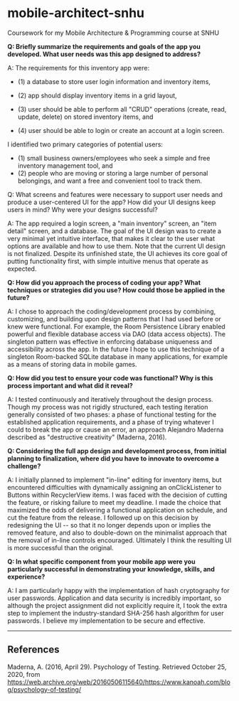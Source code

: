 # mobile-architect-snhu
Coursework for my Mobile Architecture &amp; Programming course at SNHU

**Q: Briefly summarize the requirements and goals of the app you developed. What user needs was this app designed to address?**

A: The requirements for this inventory app were:

  - (1) a database to store user login information and inventory items, 
  
  - (2) app should display inventory items in a grid layout, 
  
  - (3) user should be able to perform all "CRUD" operations (create, read, update, delete) on stored inventory items, and 
  
  - (4) user should be able to login or create an account at a login screen.
  
I identified two primary categories of potential users: 
- (1) small business owners/employees who seek a simple and free inventory management tool, and 
- (2) people who are moving or storing a large number of personal belongings, and want a free and convenient tool to track them.
  
Q: What screens and features were necessary to support user needs and produce a user-centered UI for the app? How did your UI designs keep users in mind? Why were your designs successful?

A: The app required a login screen, a "main inventory" screen, an "item detail" screen, and a database. The goal of the UI design was to create a very minimal yet intuitive interface, that makes it clear to the user what options are available and how to use them. Note that the current UI design is not finalized. Despite its unfinished state, the UI achieves its core goal of putting functionality first, with simple intuitive menus that operate as expected.

**Q: How did you approach the process of coding your app? What techniques or strategies did you use? How could those be applied in the future?**

A: I chose to approach the coding/development process by combining, customizing, and building upon design patterns that I had used before or knew were functional. For example, the Room Persistence Library enabled powerful and flexible database access via DAO (data access objects). The singleton pattern was effective in enforcing database uniqueness and accessibility across the app. In the future I hope to use this technique of a singleton Room-backed SQLite database in many applications, for example as a means of storing data in mobile games.

**Q: How did you test to ensure your code was functional? Why is this process important and what did it reveal?**

A: I tested continuously and iteratively throughout the design process. Though my process was not rigidly structured, each testing iteration generally consisted of two phases: a phase of functional testing for the established application requirements, and a phase of trying whatever I could to break the app or cause an error, an approach Alejandro Maderna described as "destructive creativity" (Maderna, 2016).

**Q: Considering the full app design and development process, from initial planning to finalization, where did you have to innovate to overcome a challenge?**

A: I initially planned to implement "in-line" editing for inventory items, but encountered difficulties with dynamically assigning an onClickListener to Buttons within RecyclerView items. I was faced with the decision of cutting the feature, or risking failure to meet my deadline. I made the choice that maximized the odds of delivering a functional application on schedule, and cut the feature from the release. I followed up on this decision by redesigning the UI -- so that it no longer depends upon or implies the removed feature, and also to double-down on the minimalist approach that the removal of in-line controls encouraged. Ultimately I think the resulting UI is more successful than the original.

**Q: In what specific component from your mobile app were you particularly successful in demonstrating your knowledge, skills, and experience?**

A: I am particularly happy with the implementation of hash cryptography for user passwords. Application and data security is incredibly important, so although the project assignment did not explicitly require it, I took the extra step to implement the industry-standard SHA-256 hash algorithm for user passwords. I believe my implementation to be secure and effective.

----------
References
----------

Maderna, A. (2016, April 29). Psychology of Testing. Retrieved October 25, 2020, from https://web.archive.org/web/20160506115640/https://www.kanoah.com/blog/psychology-of-testing/
